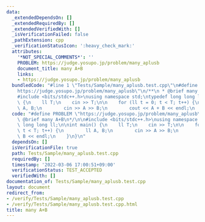 ```yaml
---
data:
  _extendedDependsOn: []
  _extendedRequiredBy: []
  _extendedVerifiedWith: []
  _isVerificationFailed: false
  _pathExtension: cpp
  _verificationStatusIcon: ':heavy_check_mark:'
  attributes:
    '*NOT_SPECIAL_COMMENTS*': ''
    PROBLEM: https://judge.yosupo.jp/problem/many_aplusb
    document_title: many A+B
    links:
    - https://judge.yosupo.jp/problem/many_aplusb
  bundledCode: "#line 1 \"Tests/Sample/many_aplusb.test.cpp\"\n#define PROBLEM \"\
    https://judge.yosupo.jp/problem/many_aplusb\"\n/**\n * @brief many A+B\n*/\n\n\
    #include <bits/stdc++.h>\nusing namespace std;\ntypedef long long ll;\n\nint main()\
    \ {\n    ll T;\n    cin >> T;\n\n    for (ll t = 0; t < T; t++) {\n        ll\
    \ A, B;\n        cin >> A >> B;\n        cout << A + B << endl;\n    }\n}\n"
  code: "#define PROBLEM \"https://judge.yosupo.jp/problem/many_aplusb\"\n/**\n *\
    \ @brief many A+B\n*/\n\n#include <bits/stdc++.h>\nusing namespace std;\ntypedef\
    \ long long ll;\n\nint main() {\n    ll T;\n    cin >> T;\n\n    for (ll t = 0;\
    \ t < T; t++) {\n        ll A, B;\n        cin >> A >> B;\n        cout << A +\
    \ B << endl;\n    }\n}\n"
  dependsOn: []
  isVerificationFile: true
  path: Tests/Sample/many_aplusb.test.cpp
  requiredBy: []
  timestamp: '2022-03-06 17:00:51+09:00'
  verificationStatus: TEST_ACCEPTED
  verifiedWith: []
documentation_of: Tests/Sample/many_aplusb.test.cpp
layout: document
redirect_from:
- /verify/Tests/Sample/many_aplusb.test.cpp
- /verify/Tests/Sample/many_aplusb.test.cpp.html
title: many A+B
---
```

